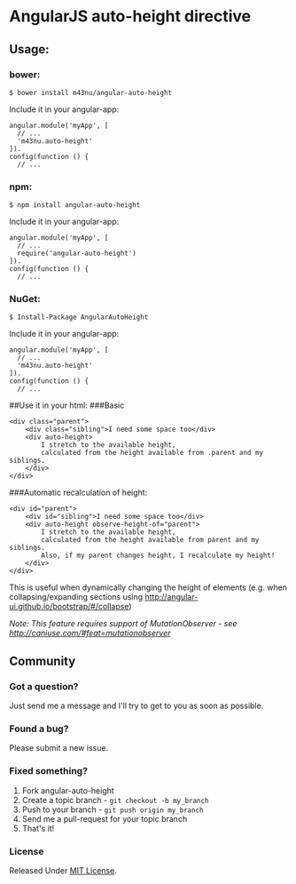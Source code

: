 # AngularJS auto-height directive

## Usage:

### bower:

```
$ bower install m43nu/angular-auto-height
```

Include it in your angular-app:

```
angular.module('myApp', [
  // ...
  'm43nu.auto-height'
]).
config(function () {
  // ...
```

### npm:

```
$ npm install angular-auto-height
```

Include it in your angular-app:

```
angular.module('myApp', [
  // ...
  require('angular-auto-height')
]).
config(function () {
  // ...
```

### NuGet:

```
$ Install-Package AngularAutoHeight
```

Include it in your angular-app:

```
angular.module('myApp', [
  // ...
  'm43nu.auto-height'
]).
config(function () {
  // ...
```

##Use it in your html:
###Basic
```
<div class="parent">
    <div class="sibling">I need some space too</div>
    <div auto-height>
        I stretch to the available height,
        calculated from the height available from .parent and my siblings.
    </div>
</div>
```

###Automatic recalculation of height:
 ```
 <div id="parent">
     <div id="sibling">I need some space too</div>
     <div auto-height observe-height-of="parent">
         I stretch to the available height,
         calculated from the height available from parent and my siblings.
         Also, if my parent changes height, I recalculate my height!
     </div>
 </div>
 ```
 
This is useful when dynamically changing the height of elements (e.g. when collapsing/expanding sections using http://angular-ui.github.io/bootstrap/#/collapse)

_Note: This feature requires support of MutationObserver - see http://caniuse.com/#feat=mutationobserver_

 

## Community

### Got a question?

Just send me a message and I'll try to get to you as soon as possible.

### Found a bug?

Please submit a new issue.

### Fixed something?

1. Fork angular-auto-height
2. Create a topic branch - `git checkout -b my_branch`
3. Push to your branch - `git push origin my_branch`
4. Send me a pull-request for your topic branch
5. That's it!

### License

Released Under [MIT License](https://github.com/m43nu/angular-auto-height/blob/master/LICENSE).

